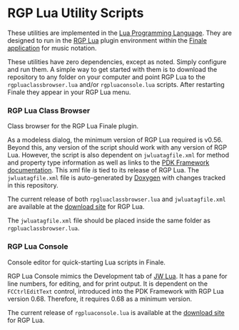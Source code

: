 # RGP Lua Utility Scripts
These utilities are implemented in the [Lua Programming Language](http://www.lua.org/). They are designed to run in the [RGP Lua](https://robertgpatterson.com/-fininfo/-rgplua/rgplua.html) plugin environment within the [Finale application](https://www.finalemusic.com/) for music notation.

These utilities have zero dependencies, except as noted. Simply configure and run them. A simple way to get started with them is to download the repository to any folder on your computer and point RGP Lua to the `rgpluaclassbrowser.lua` and/or `rgpluaconsole.lua` scripts. After restarting Finale they appear in your RGP Lua menu.


### RGP Lua Class Browser
Class browser for the RGP Lua Finale plugin.

As a modeless dialog, the minimum version of RGP Lua required is v0.56. Beyond this, any version of the script should work with any version of RGP Lua. However, the script is also dependent on `jwluatagfile.xml` for method and property type information as well as links to the [PDK Framework documentation](https://pdk.finalelua.com/index.html). This xml file *is* tied to its release of RGP Lua. The `jwluatagfile.xml` file is auto-generated by [Doxygen](https://www.doxygen.nl) with changes tracked in this repository.

The current release of both  `rpgluaclassbrowser.lua` and `jwluatagfile.xml` are available at the [download site](https://robertgpatterson.com/-fininfo/-rgplua/rgplua.html) for RGP Lua.

The `jwluatagfile.xml` file should be placed inside the same folder as `rgpluaclassbrowser.lua`.

### RGP Lua Console
Console editor for quick-starting Lua scripts in Finale.

RGP Lua Console mimics the Development tab of [JW Lua](http://jwmusic.nu/jwplugins/wiki/doku.php?id=jw_lua). It has a pane for line numbers, for editing, and for print output. It is dependent on the `FCCtrlEditText` control, introduced into the PDK Framework with RGP Lua version 0.68. Therefore, it requires 0.68 as a minimum version.

The current release of `rgpluaconsole.lua` is available at the [download site](https://robertgpatterson.com/-fininfo/-rgplua/rgplua.html) for RGP Lua.
